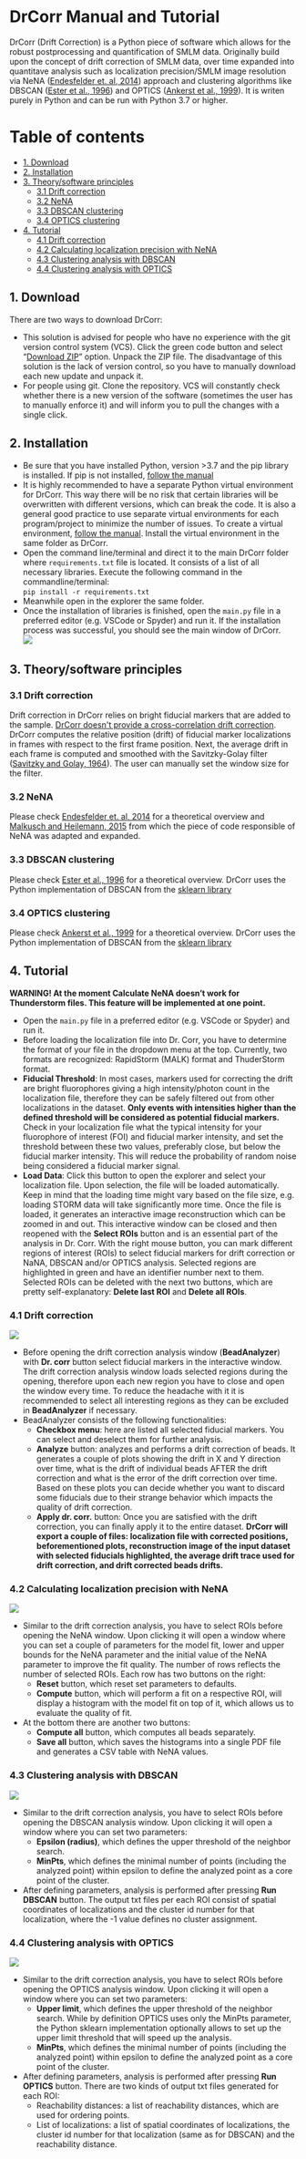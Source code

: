 
# DrCorr Manual and Tutorial <!-- omit in toc -->
DrCorr (Drift Correction) is a Python piece of software which allows for the robust postprocessing and quantification of SMLM data. Originally build upon the concept of drift correction of SMLM data, over time expanded into quantitave analysis such as localization precision/SMLM image resolution via NeNA ([Endesfelder et. al, 2014](https://link.springer.com/article/10.1007/s00418-014-1192-3)) approach and clustering algorithms like DBSCAN ([Ester et al., 1996](https://dl.acm.org/doi/10.5555/3001460.3001507)) and OPTICS ([Ankerst et al., 1999](https://citeseerx.ist.psu.edu/viewdoc/summary?doi=10.1.1.129.6542)). It is writen purely in Python and can be run with Python 3.7 or higher.

# Table of contents <!-- omit in toc -->
- [1. Download](#1-download)
- [2. Installation](#2-installation)
- [3. Theory/software principles](#3-theorysoftware-principles)
  - [3.1 Drift correction](#31-drift-correction)
  - [3.2 NeNA](#32-nena)
  - [3.3 DBSCAN clustering](#33-dbscan-clustering)
  - [3.4 OPTICS clustering](#34-optics-clustering)
- [4. Tutorial](#4-tutorial)
  - [4.1 Drift correction](#41-drift-correction)
  - [4.2 Calculating localization precision with NeNA](#42-calculating-localization-precision-with-nena)
  - [4.3 Clustering analysis with DBSCAN](#43-clustering-analysis-with-dbscan)
  - [4.4 Clustering analysis with OPTICS](#44-clustering-analysis-with-optics)
## 1. Download
There are two ways to download DrCorr:
* This solution is advised for people who have no experience with the git version control system (VCS). Click the green code button and select “[Download ZIP](https://github.com/Endesfelder-Lab/DrCorr/archive/refs/heads/master.zip)” option. Unpack the ZIP file. The disadvantage of this solution is the lack of version control, so you have to manually download each new update and unpack it.
* For people using git. Clone the repository. VCS will constantly check whether there is a new version of the software (sometimes the user has to manually enforce it) and will inform you to pull the changes with a single click.
  
## 2. Installation
* Be sure that you have installed Python, version >3.7 and the pip library is installed. If pip is not installed, [follow the manual](https://pip.pypa.io/en/stable/installation/)
* It is highly recommended to have a separate Python virtual environment for DrCorr. This way there will be no risk that certain libraries will be overwritten with different versions, which can break the code. It is also a general good practice to use separate virtual environments for each program/project to minimize the number of issues. To create a virtual environment, [follow the manual](https://docs.python.org/3/library/venv.html). Install the virtual environment in the same folder as DrCorr. 
* Open the command line/terminal and direct it to the main DrCorr folder where ```requirements.txt``` file is located. It consists of a list of all necessary libraries. Execute the following command in the commandline/terminal:\
```pip install -r requirements.txt```
* Meanwhile open in the explorer the same folder.
* Once the installation of libraries is finished, open the ```main.py``` file in a preferred editor (e.g. VSCode or Spyder) and run it. If the installation process was successful, you should see the main window of DrCorr.\
![](https://github.com/Endesfelder-Lab/DrCorr/blob/master/manual_images/image1.png)

## 3. Theory/software principles
### 3.1 Drift correction
Drift correction in DrCorr relies on bright fiducial markers that are added to the sample. <u>DrCorr doesn't provide a cross-correlation drift correction</u>. DrCorr computes the relative position (drift) of fiducial marker localizations in frames with respect to the first frame position. Next, the average drift in each frame is computed and smoothed with the Savitzky-Golay filter ([Savitzky and Golay, 1964](https://pubs.acs.org/doi/abs/10.1021/ac60214a047)). The user can manually set the window size for the filter.
### 3.2 NeNA
Please check [Endesfelder et. al, 2014](https://link.springer.com/article/10.1007/s00418-014-1192-3) for a theoretical overview and [Malkusch and Heilemann, 2015](https://www.nature.com/articles/srep34486) from which the piece of code responsible of NeNA was adapted and expanded.

### 3.3 DBSCAN clustering
Please check [Ester et al., 1996](https://dl.acm.org/doi/10.5555/3001460.3001507) for a theoretical overview. DrCorr uses the Python implementation of DBSCAN from the [sklearn library](https://scikit-learn.org/stable/modules/generated/sklearn.cluster.DBSCAN.html)

### 3.4 OPTICS clustering
Please check [Ankerst et al., 1999](https://citeseerx.ist.psu.edu/viewdoc/summary?doi=10.1.1.129.6542) for a theoretical overview. DrCorr uses the Python implementation of DBSCAN from the [sklearn library](https://scikit-learn.org/stable/modules/generated/sklearn.cluster.OPTICS.html)

## 4. Tutorial
**WARNING! At the moment Calculate NeNA doesn’t work for Thunderstorm files. This feature will be implemented at one point.**
* Open the ```main.py``` file in a preferred editor (e.g. VSCode or Spyder) and run it.
* Before loading the localization file into Dr. Corr, you have to determine the format of your file in the dropdown menu at the top. Currently, two formats are recognized: RapidStorm (MALK) format and ThuderStorm format.
* **Fiducial Threshold**: In most cases, markers used for correcting the drift are bright fluorophores giving a high intensity/photon count in the localization file, therefore they can be safely filtered out from other localizations in the dataset. **Only events with intensities higher than the defined threshold will be considered as potential fiducial markers.** Check in your localization file what the typical intensity for your fluorophore of interest (FOI) and fiducial marker intensity, and set the threshold between these two values, preferably close, but below the fiducial marker intensity. This will reduce the probability of random noise being considered a fiducial marker signal.
* **Load Data**: Click this button to open the explorer and select your localization file. Upon selection, the file will be loaded automatically. Keep in mind that the loading time might vary based on the file size, e.g. loading STORM data will take significantly more time. Once the file is loaded, it generates an interactive image reconstruction which can be zoomed in and out. This interactive window can be closed and then reopened with the **Select ROIs** button and is an essential part of the analysis in Dr. Corr. With the right mouse button, you can mark different regions of interest (ROIs) to select fiducial markers for drift correction or NaNA, DBSCAN and/or OPTICS analysis. Selected regions are highlighted in green and have an identifier number next to them. Selected ROIs can be deleted with the next two buttons, which are pretty self-explanatory: **Delete last ROI** and **Delete all ROIs**.
### 4.1 Drift correction
![](https://github.com/Endesfelder-Lab/DrCorr/blob/master/manual_images/image2.png)
* Before opening the drift correction analysis window (**BeadAnalyzer**) with **Dr. corr** button select fiducial markers in the interactive window. The drift correction analysis window loads selected regions during the opening, therefore upon each new region you have to close and open the window every time. To reduce the headache with it it is recommended to select all interesting regions as they can be excluded in **BeadAnalyzer** if necessary.
* BeadAnalyzer consists of the following functionalities:
  * **Checkbox menu**: here are listed all selected fiducial markers. You can select and deselect them for further analysis.
  * **Analyze** button: analyzes and performs a drift correction of beads. It generates a couple of plots showing the drift in X and Y direction over time, what is the drift of individual beads AFTER the drift correction and what is the error of the drift correction over time. Based on these plots you can decide whether you want to discard some fiducials due to their strange behavior which impacts the quality of drift correction.
  * **Apply dr. corr.** button: Once you are satisfied with the drift correction, you can finally apply it to the entire dataset. **DrCorr will export a couple of files: localization file with corrected positions, beforementioned plots, reconstruction image of the input dataset with selected fiducials highlighted, the average drift trace used for drift correction, and drift corrected beads drifts.**
### 4.2 Calculating localization precision with NeNA
![](https://github.com/Endesfelder-Lab/DrCorr/blob/master/manual_images/image3.png)
* Similar to the drift correction analysis, you have to select ROIs before opening the NeNA window. Upon clicking it will open a window where you can set a couple of parameters for the model fit, lower and upper bounds for the NeNA parameter and the initial value of the NeNA parameter to improve the fit quality. The number of rows reflects the number of selected ROIs. Each row has two buttons on the right:
  * **Reset** button, which reset set parameters to defaults.
  * **Compute** button, which will perform a fit on a respective ROI, will display a histogram with the model fit on top of it, which allows us to evaluate the quality of fit.
* At the bottom there are another two buttons: 
  * **Compute all** button, which computes all beads separately.
  * **Save all** button, which saves the histograms into a single PDF file and generates a CSV table with NeNA values.
### 4.3 Clustering analysis with DBSCAN
![](https://github.com/Endesfelder-Lab/DrCorr/blob/master/manual_images/image4.png)
* Similar to the drift correction analysis, you have to select ROIs before opening the DBSCAN analysis window. Upon clicking it will open a window where you can set two parameters:
  * **Epsilon (radius)**, which defines the upper threshold of the neighbor search.
  * **MinPts**, which defines the minimal number of points (including the analyzed point) within epsilon to define the analyzed point as a core point of the cluster.
* After defining parameters, analysis is performed after pressing **Run DBSCAN** button. The output txt files per each ROI consist of spatial coordinates of localizations and the cluster id number for that localization, where the -1 value defines no cluster assignment.
### 4.4 Clustering analysis with OPTICS
![](https://github.com/Endesfelder-Lab/DrCorr/blob/master/manual_images/image4.png)
* Similar to the drift correction analysis, you have to select ROIs before opening the OPTICS analysis window. Upon clicking it will open a window where you can set two parameters:
  * **Upper limit**, which defines the upper threshold of the neighbor search. While by definition OPTICS uses only the MinPts parameter, the Python sklearn implementation optionally allows to set up the upper limit threshold that will speed up the analysis.
  * **MinPts**, which defines the minimal number of points (including the analyzed point) within epsilon to define the analyzed point as a core point of the cluster.
* After defining parameters, analysis is performed after pressing **Run OPTICS** button. There are two kinds of output txt files generated for each ROI:
  * Reachability distances: a list of reachability distances, which are used for ordering points.
  * List of localizations: a list of spatial coordinates of localizations, the cluster id number for that localization (same as for DBSCAN) and the reachability distance.
